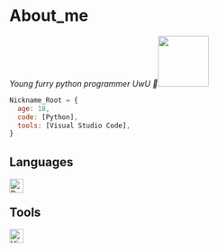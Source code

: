 # About_me
<p><em>Young furry python programmer UwU 🦊<img src="https://media.giphy.com/media/H56Aw2OYxgkpi/giphy.gif" width="90">
</em></p>

```javascript
Nickname_Root = {
  age: 18,
  code: [Python],
  tools: [Visual Studio Code],
}
```

## Languages

<a href="https://en.wikipedia.org/wiki/Python_(programming_language)"><img title="Python" align="left" height="25" src="https://upload.wikimedia.org/wikipedia/commons/c/c3/Python-logo-notext.svg"></a>

<br />

## Tools

<a href="https://en.wikipedia.org/wiki/Microsoft_Visual_Studio_Code"><img title="Visual Studio Code" align="left" height="25" src="https://upload.wikimedia.org/wikipedia/commons/thumb/2/2d/Visual_Studio_Code_1.18_icon.svg/32px-Visual_Studio_Code_1.18_icon.svg.png"></a>
